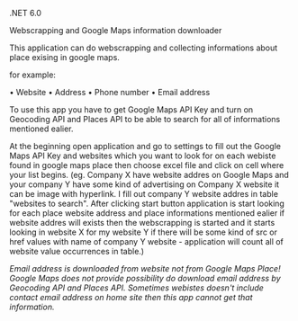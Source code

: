 .NET 6.0

Webscrapping and Google Maps information downloader 

This application can do webscrapping and collecting informations about place exising in google maps.

for example:

  • Website
  • Address 
  • Phone number
  • Email address

To use this app you have to get Google Maps API Key and turn on Geocoding API and Places API to be able to search for all of informations mentioned ealier. 

At the beginning open application and go to settings to fill out the Google Maps API Key and websites which you want to look for on each webiste found in google maps place then choose excel file and click on cell where your list begins. 
(eg. Company X have website addres on Google Maps and your company Y have some kind of advertising on Company X website it can be image with hyperlink. I fill out company Y website addres in table "websites to search".
After clicking start button application is start looking for each place website address and place informations mentioned ealier if website addres will exists then the webscrapping is started and it starts looking in website X for my website Y if there will be some kind of src or href values with name of company Y website - application will count all of website value occurrences in table.)

*Email address is downloaded from website not from Google Maps Place! Google Maps does not provide possibility do download email address by Geocoding API and Places API.
Sometimes webistes doesn't include contact email address on home site then this app cannot get that information.*
 

